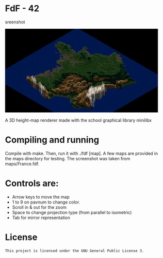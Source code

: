 FdF - 42
========
sreenshot

![Alt text](France-fdf-screen.png?raw=true "Carte de la France Fdf")

A 3D height-map renderer made with the school graphical library minilibx

# Compiling and running

Compile with make. Then, run it with ./fdf [map]. A few maps are provided in the maps directory for testing. The screenshot was taken from maps/France.fdf.

# Controls are: 

* Arrow keys to move the map
* 1 to 9 on pavnum to change color.
* Scroll in & out for the zoom
* Space to change projection type (from parallel to isometric)
* Tab for mirror representation
	
# License

	This project is licensed under the GNU General Public License 3.
